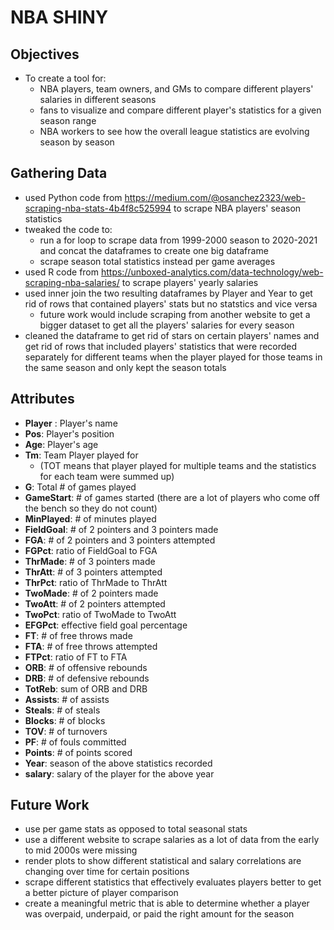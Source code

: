 # NBA SHINY 

## Objectives

- To create a tool for:
  - NBA players, team owners, and GMs to compare different players' salaries in different seasons
  - fans to visualize and compare different player's statistics for a given season range
  - NBA workers to see how the overall league statistics are evolving season by season

## Gathering Data

- used Python code from https://medium.com/@osanchez2323/web-scraping-nba-stats-4b4f8c525994 to scrape NBA players' season statistics
- tweaked the code to: 
  - run a for loop to scrape data from 1999-2000 season to 2020-2021 and concat the dataframes to create one big dataframe
  - scrape season total statistics instead per game averages
- used R code from https://unboxed-analytics.com/data-technology/web-scraping-nba-salaries/ to scrape players' yearly salaries
- used inner join the two resulting dataframes by Player and Year to get rid of rows that contained players' stats but no statstics and vice versa
  - future work would include scraping from another website to get a bigger dataset to get all the players' salaries for every season
- cleaned the dataframe to get rid of stars on certain players' names and get rid of rows that included players' statistics that were recorded separately for different teams when the player played for those teams in the same season and only kept the season totals

## Attributes
- **Player** : Player's name   
- **Pos**: Player's position       
- **Age**: Player's age     
- **Tm**: Team Player played for
  - (TOT means that player played for multiple teams and the statistics for each team were summed up)        
- **G**: Total # of games played      
- **GameStart**: # of games started (there are a lot of players who come off the bench so they do not count)
- **MinPlayed**: # of minutes played
- **FieldGoal**: # of 2 pointers and 3 pointers made
- **FGA**: # of 2 pointers and 3 pointers attempted      
- **FGPct**: ratio of FieldGoal to FGA   
- **ThrMade**: # of 3 pointers made   
- **ThrAtt**: # of 3 pointers attempted   
- **ThrPct**: ratio of ThrMade to ThrAtt    
- **TwoMade**: # of 2 pointers made  
- **TwoAtt**: # of 2 pointers attempted   
- **TwoPct**: ratio of TwoMade to TwoAtt   
- **EFGPct**: effective field goal percentage   
- **FT**: # of free throws made        
- **FTA**: # of free throws attempted     
- **FTPct**: ratio of FT to FTA    
- **ORB**: # of offensive rebounds       
- **DRB**: # of defensive rebounds      
- **TotReb**: sum of ORB and DRB    
- **Assists**: # of assists   
- **Steals**: # of steals   
- **Blocks**: # of blocks    
- **TOV**: # of turnovers       
- **PF**: # of fouls committed        
- **Points**: # of points scored    
- **Year**: season of the above statistics recorded     
- **salary**: salary of the player for the above year   

## Future Work
- use per game stats as opposed to total seasonal stats
- use a different website to scrape salaries as a lot of data from the early to mid 2000s were missing
- render plots to show different statistical and salary correlations are changing over time for certain positions
- scrape different statistics that effectively evaluates players better to get a better picture of player comparison
- create a meaningful metric that is able to determine whether a player was overpaid, underpaid, or paid the right amount for the season
